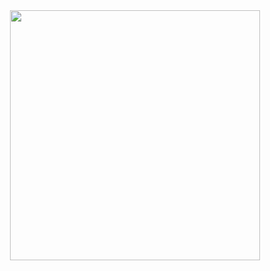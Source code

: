 <div id="header" align="center">
  <img src="https://media.giphy.com/media/5CZ9KjiTpHnWS8DvFb/giphy.gif" width="400"/>
</div>


<!---
aliekmandal/aliekmandal is a ✨ special ✨ repository because its `README.md` (this file) appears on your GitHub profile.
You can click the Preview link to take a look at your changes.
--->
